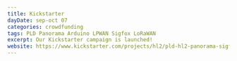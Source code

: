 ```yaml
---
title: Kickstarter
dayDate: sep-oct 07
categories: crowdfunding
tags: PLD Panorama Arduino LPWAN Sigfox LoRaWAN
excerpt: Our Kickstarter campaign is launched!
website: https://www.kickstarter.com/projects/hl2/pld-hl2-panorama-sigfox-lorawan-iot-device-saas-pl?ref=events
---
```

